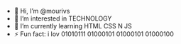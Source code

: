 - 👋 Hi, I’m @mourivs
- 👀 I’m interested in TECHNOLOGY
- 🌱 I’m currently learning HTML CSS N JS
- ⚡ Fun fact: i lov 01010111 	01000101 	01000101 01000100  

<!---
mourivs/mourivs is a ✨ special ✨ repository because its `README.md` (this file) appears on your GitHub profile.
You can click the Preview link to take a look at your changes.
--->
